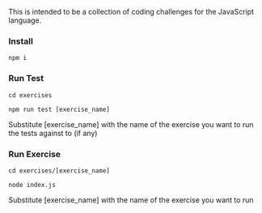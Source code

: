 This is intended to be a collection of coding challenges for the JavaScript language.

### Install 
`npm i`

### Run Test

`cd exercises`

`npm run test [exercise_name]`

Substitute [exercise_name] with the name of the exercise you want to run the tests against to (if any)

### Run Exercise 

`cd exercises/[exercise_name]`

`node index.js`

Substitute [exercise_name] with the name of the exercise you want to run 